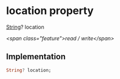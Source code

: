 


# location property







[String](https:api.flutter.dev/flutter/dart-core/String-class.html)? location
  
_\<span class="feature"\>read / write\</span\>_






## Implementation

```dart
String? location;
```







